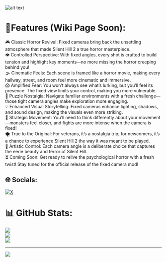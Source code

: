 ![alt text](https://i.imgur.com/UVlmwmN.jpeg "SH2RemakeLegacy")



# 💫Features (Wiki Page Soon):
🎮 Classic Horror Revival: Fixed cameras bring back the unsettling atmosphere that made Silent Hill 2 a true horror masterpiece.<br>👁️ Controlled Perspective: With fixed angles, every shot is crafted to build tension and highlight key moments—no more missing the horror creeping behind you!<br>🌫️ Cinematic Feels: Each scene is framed like a horror movie, making every hallway, street, and room feel more cinematic and immersive.<br>😱 Amplified Fear: You won’t always see what’s lurking, but you’ll feel its presence. The fixed view limits your control, making you more vulnerable.<br>🧩 Puzzle Nostalgia: Navigate familiar environments with a fresh challenge—those tight camera angles make exploration more engaging.<br>💡 Enhanced Visual Storytelling: Fixed cameras enhance lighting, shadows, and sound design, making the visuals even more striking.<br>🧠 Strategic Movement: You’ll need to think differently about your movement—monsters feel closer, and fights are more intense when the camera is fixed!<br>🌪️ True to the Original: For veterans, it’s a nostalgia trip; for newcomers, it’s a chance to experience Silent Hill 2 the way it was meant to be played.<br>🎥 Artistic Control: Each camera angle is a deliberate choice that captures the eerie beauty and terror of Silent Hill.<br>⏳ Coming Soon: Get ready to relive the psychological horror with a fresh twist! Stay tuned for the official release of the fixed camera mod!


## 🌐 Socials:
[![X](https://img.shields.io/badge/X-black.svg?logo=X&logoColor=white)](https://x.com/HoleIsGoneNow) 


# 📊 GitHub Stats:
![](https://github-readme-stats.vercel.app/api?username=SH2RemakeLegacy&theme=dark&hide_border=false&include_all_commits=false&count_private=true)<br/>
![](https://github-readme-streak-stats.herokuapp.com/?user=SH2RemakeLegacy&theme=dark&hide_border=false)<br/>
![](https://github-readme-stats.vercel.app/api/top-langs/?username=SH2RemakeLegacy&theme=dark&hide_border=false&include_all_commits=false&count_private=true&layout=compact)

---
[![](https://visitcount.itsvg.in/api?id=SH2RemakeLegacy&icon=0&color=0)](https://visitcount.itsvg.in)

<!-- Proudly created with GPRM ( https://gprm.itsvg.in ) -->

